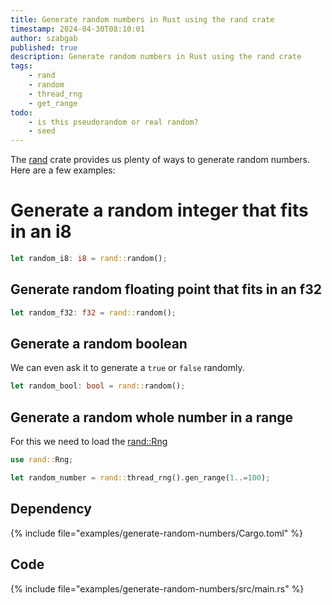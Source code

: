 ```yaml
---
title: Generate random numbers in Rust using the rand crate
timestamp: 2024-04-30T08:10:01
author: szabgab
published: true
description: Generate random numbers in Rust using the rand crate
tags:
    - rand
    - random
    - thread_rng
    - get_range
todo:
    - is this pseudorandom or real random?
    - seed
---
```


<!--
When facing a bug that does not always occure or a flaky we might feel that computer have their own will, but ususally we are pretty sure that they are deterministric.
So generating a true random number is not an easy task. That's why a long time ago the ancients invented the [Pseudorandom number generator](https://en.wikipedia.org/wiki/Pseudorandom_number_generator)
a mathematical function providing a series of numbers that have uniform distribution, or at least something that cannot be told apart from that.

While this is not really random, in many use-cases it is good enough.

-->

The [rand](https://crates.io/crates/rand) crate provides us plenty of ways to generate random numbers. Here are a few examples:


# Generate a random integer that fits in an i8

```rust
let random_i8: i8 = rand::random();
```

## Generate random floating point that fits in an f32


```rust
let random_f32: f32 = rand::random();
```

## Generate a random boolean

We can even ask it to generate a `true` or `false` randomly.

```rust
let random_bool: bool = rand::random();
```

## Generate a random whole number in a range

For this we need to load the [rand::Rng](https://docs.rs/rand/0.8.5/rand/trait.Rng.html)

```rust
use rand::Rng;

let random_number = rand::thread_rng().gen_range(1..=100);
```

## Dependency

{% include file="examples/generate-random-numbers/Cargo.toml" %}


## Code


{% include file="examples/generate-random-numbers/src/main.rs" %}


